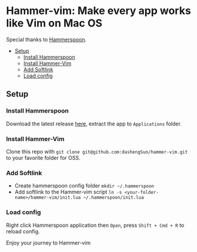 # Hammer-vim: Make every app works like Vim on Mac OS

Special thanks to [Hammerspoon](http://www.hammerspoon.org/).

* [Setup](#setup)
  * [Install Hammerspoon](#install-hammerspoon)
  * [Install Hammer-Vim](#install-hammer-vim)
  * [Add Softlink](#add-softlink)
  * [Load config](#load-config)
## Setup
### Install Hammerspoon
Download the latest release [here](https://github.com/Hammerspoon/hammerspoon/releases/), extract the app to `Applications` folder.

### Install Hammer-Vim
Clone this repo with `git clone git@github.com:dashengSun/hammer-vim.git` to your favorite folder for OSS.

### Add Softlink
* Create hammerspoon config folder `mkdir ~/.hammerspoon`
* Add softlink to the Hammer-vim script `ln -s <your-folder-name>/hammer-vim/init.lua ~/.hammerspoon/init.lua` 

### Load config 
Right click Hammerspoon application then `Open`, press `Shift + Cmd + R` to reload config.

Enjoy your journey to Hammer-vim

